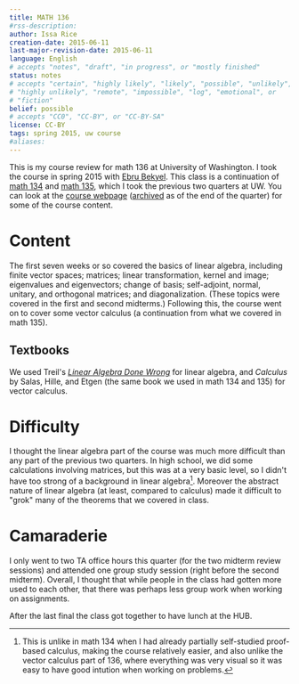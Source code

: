 ```yaml
---
title: MATH 136
#rss-description: 
author: Issa Rice
creation-date: 2015-06-11
last-major-revision-date: 2015-06-11
language: English
# accepts "notes", "draft", "in progress", or "mostly finished"
status: notes
# accepts "certain", "highly likely", "likely", "possible", "unlikely",
# "highly unlikely", "remote", "impossible", "log", "emotional", or
# "fiction"
belief: possible
# accepts "CC0", "CC-BY", or "CC-BY-SA"
license: CC-BY
tags: spring 2015, uw course
#aliases: 
---
```


This is my course review for math 136 at University of Washington.
I took the course in spring 2015 with [Ebru Bekyel].  This class is a
continuation of [math 134]() and [math 135](), which I took the previous
two quarters at UW.  You can look at the [course webpage] ([archived] as
of the end of the quarter) for some of the course content.

[ebru bekyel]: http://www.math.washington.edu/~ebekyel/
[course webpage]: http://www.math.washington.edu/~ebekyel/Math136/
[archived]: https://web.archive.org/web/20150611194231/http://www.math.washington.edu/~ebekyel/Math136/

# Content

The first seven weeks or so covered the basics of linear algebra,
including finite vector spaces; matrices; linear transformation, kernel
and image; eigenvalues and eigenvectors; change of basis; self-adjoint,
normal, unitary, and orthogonal matrices; and diagonalization. (These
topics were covered in the first and second midterms.) Following this,
the course went on to cover some vector calculus (a continuation from
what we covered in math 135).

## Textbooks

We used Treil's *[Linear Algebra Done Wrong][ladw]* for linear algebra,
and *Calculus* by Salas, Hille, and Etgen (the same book we used in math
134 and 135) for vector calculus.

[ladw]: http://www.math.brown.edu/~treil/papers/LADW/LADW.html

# Difficulty

I thought the linear algebra part of the course was much more difficult
than any part of the previous two quarters. In high school, we did some
calculations involving matrices, but this was at a very basic level, so
I didn't have too strong of a background in linear algebra[^calc].
Moreover the abstract nature of linear algebra (at least, compared to
calculus) made it difficult to "grok" many of the theorems that we
covered in class.

[^calc]: This is unlike in math 134 when I had already partially
self-studied proof-based calculus, making the course relatively easier,
and also unlike the vector calculus part of 136, where everything was
very visual so it was easy to have good intution when working on
problems.

# Camaraderie

I only went to two TA office hours this quarter (for the two midterm
review sessions) and attended one group study session (right before the
second midterm). Overall, I thought that while people in the class had
gotten more used to each other, that there was perhaps less group work
when working on assignments.

After the last final the class got together to have lunch at the HUB.

